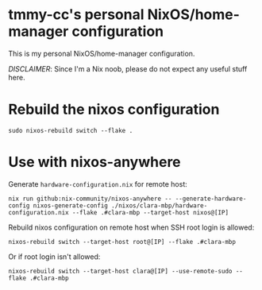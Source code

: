 # tmmy-cc's personal NixOS/home-manager configuration

This is my personal NixOS/home-manager configuration.

*DISCLAIMER*: Since I'm a Nix noob, please do not expect any useful stuff here.

# Rebuild the nixos configuration

```shell
sudo nixos-rebuild switch --flake .
```

# Use with nixos-anywhere

Generate `hardware-configuration.nix` for remote host:

```shell
nix run github:nix-community/nixos-anywhere -- --generate-hardware-config nixos-generate-config ./nixos/clara-mbp/hardware-configuration.nix --flake .#clara-mbp --target-host nixos@[IP]
```

Rebuild nixos configuration on remote host when SSH root login is allowed:

```shell
nixos-rebuild switch --target-host root@[IP] --flake .#clara-mbp
```

Or if root login isn't allowed:

```shell
nixos-rebuild switch --target-host clara@[IP] --use-remote-sudo --flake .#clara-mbp
```

